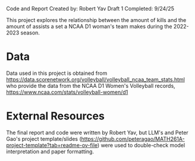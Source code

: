 Code and Report Created by: Robert Yav
Draft 1 Completed: 9/24/25

This project explores the relationship between the amount of kills and the amount
of assists a set a NCAA D1 woman's team makes during the 2022-2023 season.
# Data
Data used in this project is obtained from 
https://data.scorenetwork.org/volleyball/volleyball_ncaa_team_stats.html
who provide the data from the NCAA D1 Women's Volleyball records,
https://www.ncaa.com/stats/volleyball-women/d1
# External Resources
The final report and code were written by Robert Yav, but
LLM's and Peter Gao's project template/slides 
(https://github.com/peteragao/MATH261A-project-template?tab=readme-ov-file)
were used to double-check model interpretation and paper formatting.